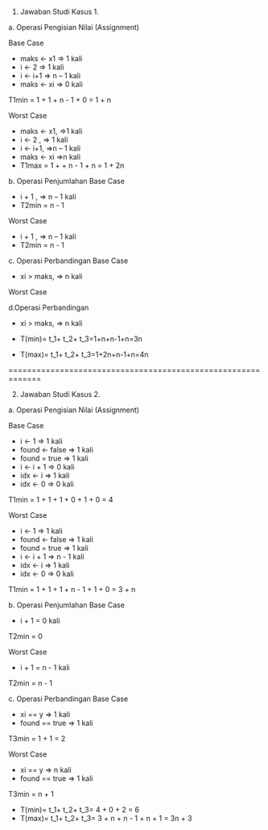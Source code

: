 1. Jawaban Studi Kasus 1.

a. Operasi Pengisian Nilai (Assignment)

Base Case
- maks <- x1 => 1 kali
- i <- 2 => 1 kali
- i <- i+1 => n – 1 kali
- maks <- xi => 0 kali

T1min = 1 + 1 + n - 1 + 0 = 1 + n

Worst Case
- maks <- x1, =>1 kali
- i <- 2 , => 1 kali
- i <- i+1, =>n – 1 kali
- maks <- xi =>n kali
- T1max = 1 + + n - 1 + n = 1 + 2n

b. Operasi Penjumlahan
Base Case
- i + 1 , => n – 1 kali
- T2min = n - 1

Worst Case
- i + 1 , => n – 1 kali
- T2min = n - 1

c. Operasi Perbandingan
Base Case
- xi > maks, => n kali

Worst Case

d.Operasi Perbandingan
- xi > maks, => n kali

- T(min)= t_1+ t_2+ t_3=1+n+n-1+n=3n
- T(max)= t_1+ t_2+ t_3=1+2n+n-1+n=4n

=============================================================

2. Jawaban Studi Kasus 2.

a. Operasi Pengisian Nilai (Assignment)

Base Case
- i <- 1 => 	1 kali
- found <- false => 1 kali
- found = true => 1 kali
- i <- i + 1 => 0 kali
- idx <- i => 1 kali
- idx <- 0 => 0 kali

T1min = 1 + 1 + 1 + 0 + 1 + 0 = 4

Worst Case
- i <- 1 => 	1 kali
- found <- false => 1 kali
- found = true => 1 kali
- i <- i + 1 => n - 1 kali
- idx <- i => 1 kali
- idx <- 0 => 0 kali


T1min = 1 + 1 + 1 + n - 1 + 1 + 0 = 3 + n



b. Operasi Penjumlahan
Base Case
- i + 1 = 0 kali

T2min = 0

Worst Case
- i + 1 = n - 1 kali

T2min = n - 1


c. Operasi Perbandingan
Base Case
- xi == y  => 1 kali
- found == true => 1 kali

T3min = 1 + 1 = 2

Worst Case
- xi ==  y  => n kali
- found == true => 1 kali

T3min = n + 1


- T(min)= t_1+ t_2+ t_3= 4 + 0 + 2 = 6
- T(max)= t_1+ t_2+ t_3= 3 + n + n - 1 + n + 1 = 3n + 3



